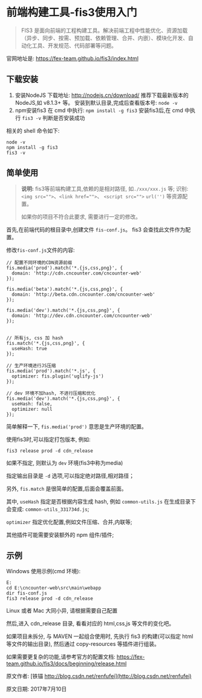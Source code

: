 # 前端构建工具-fis3使用入门

> FIS3 是面向前端的工程构建工具。解决前端工程中性能优化、资源加载（异步、同步、按需、预加载、依赖管理、合并、内嵌）、模块化开发、自动化工具、开发规范、代码部署等问题。

官网地址是: <https://fex-team.github.io/fis3/index.html>


## 下载安装

1. 安装NodeJS
  下载地址: <http://nodejs.cn/download/>
  推荐下载最新版本的NodeJS,如 v8.1.3+ 等。
  安装到默认目录,完成后查看版本号: `node -v`
2. npm安装fis3
  在 cmd 中执行: `npm install -g fis3`
  安装fis3后,在 cmd 中执行 `fis3 -v` 判断是否安装成功

相关的 shell 命令如下:

```
node -v
npm install -g fis3
fis3 -v
```


## 简单使用

> **说明:** fis3等前端构建工具,依赖的是相对路径, 如`./xxx/xxx.js` 等; 识别: `<img src="">`、`<link href="">`、 `<script src="">`  `url('')` 等资源配置。
>
> 如果你的项目不符合此要求, 需要进行一定的修改。


首先,在前端代码的根目录中,创建文件 `fis-conf.js`。 fis3 会查找此文件作为配置。

修改`fis-conf.js`文件的内容:


```
// 配置不同环境的CDN资源前缀
fis.media('prod').match('*.{js,css,png}', {
  domain: 'http://cdn.cncounter.com/cncounter-web'
});

fis.media('beta').match('*.{js,css,png}', {
  domain: 'http://beta.cdn.cncounter.com/cncounter-web'
});

fis.media('dev').match('*.{js,css,png}', {
  domain: 'http://dev.cdn.cncounter.com/cncounter-web'
});


// 所有js, css 加 hash
fis.match('*.{js,css,png}', {
  useHash: true
});

// 生产环境进行JS压缩
fis.media('prod').match('*.js', {
  optimizer: fis.plugin('uglify-js')
});

// dev 环境不加hash, 不进行压缩和优化
fis.media('dev').match('*.{js,css,png}', {
  useHash: false,
  optimizer: null
});
```

简单解释一下, `fis.media('prod')` 意思是生产环境的配置。

使用fis3时,可以指定打包版本, 例如:

```
fis3 release prod -d cdn_release
```

如果不指定, 则默认为 `dev` 环境(fis3中称为media)

指定输出目录是 `-d` 选项,可以指定绝对路径,相对路径；


另外, `fis.match` 是很简单的配置,后面会覆盖前面。

其中, `useHash` 指定是否根据内容生成 hash, 例如 `common-utils.js` 在生成目录下会变成: `common-utils_331734d.js`; 

`optimizer` 指定优化配置,例如文件压缩、合并,内联等; 

其他插件可能需要安装额外的 npm 组件/插件;



## 示例

Windows 使用示例(cmd 环境):

```
E:
cd E:\cncounter-web\src\main\webapp
dir fis-conf.js
fis3 release prod -d cdn_release
```

Linux 或者 Mac 大同小异, 请根据需要自己配置



然后,进入 cdn_release 目录, 看看对应的 html,css,js 等文件的变化吧。

如果项目未拆分, 与 MAVEN 一起组合使用时, 先执行 fis3 的构建(可以指定 html 等文件的输出目录), 然后通过 copy-resources 等插件进行组装。 


如果需要更复杂的功能,请参考官方的配置文档: <https://fex-team.github.io/fis3/docs/beginning/release.html>



原文作者: [铁锚 http://blog.csdn.net/renfufei](http://blog.csdn.net/renfufei)

原文日期: 2017年7月10日

